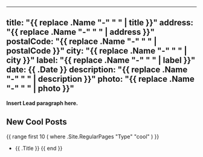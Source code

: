 
---
title: "{{ replace .Name "-" " " | title }}"
address: "{{ replace .Name "-" " " | address }}"
postalCode: "{{ replace .Name "-" " " | postalCode }}"
city: "{{ replace .Name "-" " " | city }}"
label: "{{ replace .Name "-" " " | label }}"
date: {{ .Date }}
description: "{{ replace .Name "-" " " | description }}"
photo: "{{ replace .Name "-" " " | photo }}"
---

**Insert Lead paragraph here.**

## New Cool Posts

{{ range first 10 ( where .Site.RegularPages "Type" "cool" ) }}
* {{ .Title }}
{{ end }}
